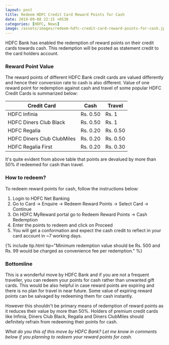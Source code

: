 ```yaml
---
layout: post
title: Redeem HDFC Credit Card Reward Points for Cash
date: 2019-09-08 22:15 +0530
categories: [HDFC, News]
image: /assets/images/redeem-hdfc-credit-card-reward-points-for-cash.jpg
---
```


HDFC Bank has enabled the redemption of reward points on their credit cards towards cash. This redemption will be posted as statement credit to the card holders account.

### Reward Point Value

The reward points of different HDFC Bank credit cards are valued differently and hence their conversion rate to cash is also different. Value of one reward point for redemption against cash and travel of some popular HDFC Credit Cards is summarized below:

<table class="table" style="display: block;overflow-x: auto;">
<thead class="thead-dark">
<tr>
    <th scope="col"> Credit Card</th>
	<th scope="col"> Cash</th>
    <th scope="col"> Travel</th>
</tr>
</thead>
<tbody>
<tr>
    <td> HDFC Infinia </td>
	<td> Rs. 0.50 </td>
    <td> Rs. 1 </td>
</tr>
<tr>
    <td> HDFC Diners Club Black </td>
	<td> Rs. 0.50 </td>
    <td> Rs. 1 </td>
</tr>
<tr>
    <td> HDFC Regalia </td>
	<td> Rs. 0.20 </td>
    <td> Rs. 0.50 </td>
</tr>
<tr>
    <td> HDFC Diners Club ClubMiles</td>
	<td> Rs. 0.20 </td>
    <td> Rs. 0.50 </td>
</tr>
<tr>
    <td> HDFC Regalia First</td>
	<td> Rs. 0.20 </td>
    <td> Rs. 0.30 </td>
</tr>
</tbody>
</table>

It's quite evident from above table that points are devalued by more than 50% if redeemed for cash than travel.

### How to redeem?

To redeem reward points for cash, follow the instructions below:

1. Login to HDFC Net Banking
2. Go to Card → Enquire → Redeem Reward Points → Select Card → Continue
3. On HDFC MyReward portal go to Redeem Reward Points → Cash Redemption
4. Enter the points to redeem and click on Proceed
5. You will get a conformation and expect the cash credit to reflect in your card account in ~7 working days.

{% include tip.html tip="Minimum redemption value should be Rs. 500 and Rs. 99 would be charged as convenience fee per redemption." %}

### Bottomline

This is a wonderful move by HDFC Bank and if you are not a frequent traveller, you can redeem your points for cash rather than unwanted gift cards. This would be also helpful in case reward points are expiring and there is no plan for travel in near future. Some value of expiring reward points can be salvaged by redeeming them for cash instantly.

However this shouldn't be primary means of redemption of reward points as it reduces their value by more than 50%. Holders of premium credit cards like Infinia, Diners Club Black, Regalia and Diners ClubMiles should definitely refrain from redeeming their points for cash.

_What do you this of this move by HDFC Bank? Let me know in comments below if you planning to redeem your reward points for cash._
